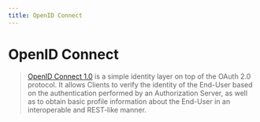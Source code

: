 ```yaml
---
title: OpenID Connect
---
```


# OpenID Connect

> [OpenID Connect 1.0](https://openid.net/specs/openid-connect-core-1_0.html) is a simple identity layer on top of the OAuth 2.0 protocol. It allows Clients to verify the identity of the End-User based on the authentication performed by an Authorization Server, as well as to obtain basic profile information about the End-User in an interoperable and REST-like manner.
